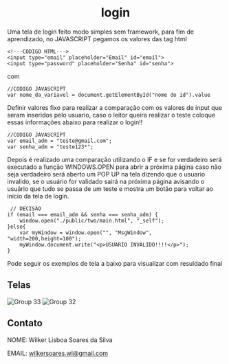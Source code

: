 <h1 align="center"> login</h1>
Uma tela de login feito modo simples sem framework, para fim de aprendizado, no JAVASCRIPT pegamos os valores das tag html

    <!---CODIGO HTML--->
    <input type="email" placeholder="Email" id="email">
    <input type="password" placeholder="Senha" id="senha">
com

    //CODIGO JAVASCRIPT
    var nome_da_variavel = document.getElementById("nome do id").value
Definir valores fixo para realizar a comparação com os valores de input que seram inseridos pelo usuario, caso o leitor queira realizar o teste coloque essas informações abaixo para realizar o login!!
    
    //CODIGO JAVASCRIPT
    var email_adm = "teste@gmail.com";
    var senha_adm = "teste123*";
Depois é realizado uma comparação utilizando o IF e se for verdadeiro será executado a função WINDOWS.OPEN para abrir a próxima página caso não seja verdadeiro será aberto um POP UP na tela dizendo que o usuario invalido, se o usuário for validado sairá na próxima página avisando o usuário que tudo se passa de um teste e mostra um botão para voltar ao início da tela de login.


     // DECISÃO
    if (email === email_adm && senha === senha_adm) {
        window.open("./public/two/main.html", "_self");
    }else{
        var myWindow = window.open("", "MsgWindow", "width=200,height=100");
        myWindow.document.write("<p>USUARIO INVALIDO!!!!</p>");
    }

Pode seguir os exemplos de tela a baixo para visualizar com resuldado final
    
## Telas
![Group 33](https://github.com/wilkerlisboa/login/assets/73085812/98185075-4bda-45e6-96a9-01665436515f)
![Group 32](https://github.com/wilkerlisboa/login/assets/73085812/cbb27328-82f7-421a-b117-2676a0e0aa93)

## Contato
NOME: Wilker Lisboa Soares da Silva

EMAIL: wilkersoares.wl@gmail.com

